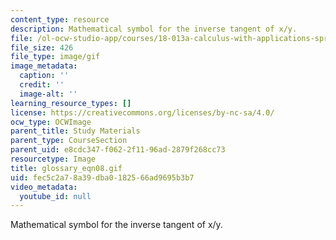 ```yaml
---
content_type: resource
description: Mathematical symbol for the inverse tangent of x/y.
file: /ol-ocw-studio-app/courses/18-013a-calculus-with-applications-spring-2005/fec5c2a78a39dba0182566ad9695b3b7_glossary_eqn08.gif
file_size: 426
file_type: image/gif
image_metadata:
  caption: ''
  credit: ''
  image-alt: ''
learning_resource_types: []
license: https://creativecommons.org/licenses/by-nc-sa/4.0/
ocw_type: OCWImage
parent_title: Study Materials
parent_type: CourseSection
parent_uid: e8cdc347-f062-2f11-96ad-2879f268cc73
resourcetype: Image
title: glossary_eqn08.gif
uid: fec5c2a7-8a39-dba0-1825-66ad9695b3b7
video_metadata:
  youtube_id: null
---
```

Mathematical symbol for the inverse tangent of x/y.